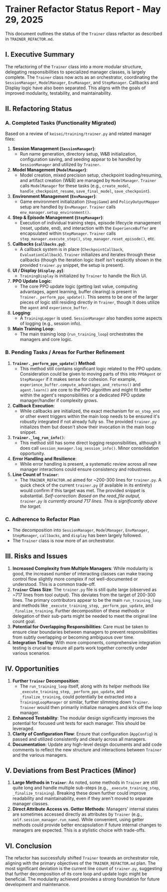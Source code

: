 # Trainer Refactor Status Report - May 29, 2025

This document outlines the status of the `Trainer` class refactor as described in `TRAINER_REFACTOR.md`.

## I. Executive Summary

The refactoring of the `Trainer` class into a more modular structure, delegating responsibilities to specialized manager classes, is largely complete. The `Trainer` class now acts as an orchestrator, coordinating the `SessionManager`, `ModelManager`, `EnvManager`, and `StepManager`. Callbacks and Display logic have also been separated. This aligns with the goals of improved modularity, testability, and maintainability.

## II. Refactoring Status

### A. Completed Tasks (Functionality Migrated)

Based on a review of `keisei/training/trainer.py` and related manager files:

1.  **Session Management (`SessionManager`)**:
    *   Run name generation, directory setup, W&B initialization, configuration saving, and seeding appear to be handled by `SessionManager` and utilized by `Trainer`.
2.  **Model Management (`ModelManager`)**:
    *   Model creation, mixed precision setup, checkpoint loading/resuming, and artifact creation (W&B) are managed by `ModelManager`. `Trainer` calls `ModelManager` for these tasks (e.g., `create_model`, `handle_checkpoint_resume`, `save_final_model`, `save_checkpoint`).
3.  **Environment Management (`EnvManager`)**:
    *   Game environment initialization (`ShogiGame`) and `PolicyOutputMapper` setup are handled by `EnvManager`. `Trainer` calls `env_manager.setup_environment()`.
4.  **Step & Episode Management (`StepManager`)**:
    *   Execution of individual training steps, episode lifecycle management (reset, update, end), and interaction with the `ExperienceBuffer` are encapsulated within `StepManager`. `Trainer` calls `step_manager.execute_step()`, `step_manager.reset_episode()`, etc.
5.  **Callbacks (`callbacks.py`)**:
    *   A callback system is in place (`CheckpointCallback`, `EvaluationCallback`). `Trainer` initializes and iterates through these callbacks (though the iteration logic itself isn't explicitly shown in the provided `trainer.py` snippet, the setup is present).
6.  **UI / Display (`display.py`)**:
    *   `TrainingDisplay` is initialized by `Trainer` to handle the Rich UI.
7.  **PPO Update Logic**:
    *   The core PPO update logic (getting last value, computing advantages, agent learning, buffer clearing) is present in `Trainer._perform_ppo_update()`. This seems to be one of the larger pieces of logic still residing directly in `Trainer`, though it does utilize the `agent` and `experience_buffer`.
8.  **Logging**:
    *   A `TrainingLogger` is used. `SessionManager` also handles some aspects of logging (e.g., session info).
9.  **Main Training Loop**:
    *   The main training loop (`run_training_loop`) orchestrates the managers and core logic.

### B. Pending Tasks / Areas for Further Refinement

1.  **`Trainer._perform_ppo_update()` Method**:
    *   This method still contains significant logic related to the PPO update. Consideration could be given to moving parts of this into `PPOAgent` or `StepManager` if it makes sense for cohesion. For example, `experience_buffer.compute_advantages_and_returns()` and `agent.learn()` are core to the PPO algorithm and might fit better within the agent's responsibilities or a dedicated PPO update manager/handler if complexity grows.
2.  **Callback Execution**:
    *   While callbacks are initialized, the exact mechanism for `on_step_end` or other event triggers within the main loop needs to be ensured it's robustly integrated if not already fully so. The provided `trainer.py` initializes them but doesn't show their invocation in the main loop snippet.
3.  **`Trainer._log_run_info()`**:
    *   This method still has some direct logging responsibilities, although it does call `session_manager.log_session_info()`. Minor consolidation opportunity.
4.  **Error Handling and Resilience**:
    *   While error handling is present, a systematic review across all new manager interactions could ensure consistency and robustness.
5.  **Line Count of `Trainer`**:
    *   The `TRAINER_REFACTOR.md` aimed for ~200-300 lines for `trainer.py`. A quick check of the current `trainer.py` (if available in its entirety) would confirm if this target was met. The provided snippet is substantial. *Self-correction: Based on the read_file output, `trainer.py` is currently around 717 lines. This is significantly above the target.*

### C. Adherence to Refactor Plan

*   The decomposition into `SessionManager`, `ModelManager`, `EnvManager`, `StepManager`, `callbacks`, and `display` has been largely followed.
*   The `Trainer` class is now more of an orchestrator.

## III. Risks and Issues

1.  **Increased Complexity from Multiple Managers**: While modularity is good, the increased number of interacting classes can make tracing control flow slightly more complex if not well-documented or understood. This is a common trade-off.
2.  **`Trainer` Class Size**: The `trainer.py` file is still quite large (observed as ~717 lines from tool output). This deviates from the target of 200-300 lines. The primary contributors appear to be the main `run_training_loop` and methods like `_execute_training_step`, `_perform_ppo_update`, and `_finalize_training`. Further decomposition of these methods or delegation of their sub-parts might be needed to meet the original line count goal.
3.  **Potential for Overlapping Responsibilities**: Care must be taken to ensure clear boundaries between managers to prevent responsibilities from subtly overlapping or becoming ambiguous over time.
4.  **Integration Testing**: With more components, comprehensive integration testing is crucial to ensure all parts work together correctly under various scenarios.

## IV. Opportunities

1.  **Further `Trainer` Decomposition**:
    *   The `run_training_loop` itself, along with its helper methods like `_execute_training_step`, `_perform_ppo_update`, and `_finalize_training`, could potentially be extracted into a `TrainingLoopManager` or similar, further slimming down `Trainer`. `Trainer` would then primarily initialize managers and kick off the loop manager.
2.  **Enhanced Testability**: The modular design significantly improves the potential for focused unit tests for each manager. This should be leveraged.
3.  **Clarity of Configuration Flow**: Ensure that configuration (`AppConfig`) is passed and utilized consistently and clearly across all managers.
4.  **Documentation**: Update any high-level design documents and add code comments to reflect the new structure and interactions between `Trainer` and the various managers.

## V. Deviations from Best Practices (Minor)

1.  **Large Methods in `Trainer`**: As noted, some methods in `Trainer` are still quite long and handle multiple sub-steps (e.g., `_execute_training_step`, `_finalize_training`). Breaking these down further could improve readability and maintainability, even if they aren't moved to separate manager classes.
2.  **Direct Attribute Access vs. Getter Methods**: Managers' internal states are sometimes accessed directly as attributes by `Trainer` (e.g., `self.session_manager.run_name`). While convenient, using getter methods could provide better encapsulation if future internal changes to managers are expected. This is a stylistic choice with trade-offs.

## VI. Conclusion

The refactor has successfully shifted `Trainer` towards an orchestrator role, aligning with the primary objectives of the `TRAINER_REFACTOR.md` plan. The most significant deviation is the current line count of `trainer.py`, suggesting that further decomposition of its core loop and update logic might be beneficial. The modularity achieved provides a strong foundation for future development and maintenance.
